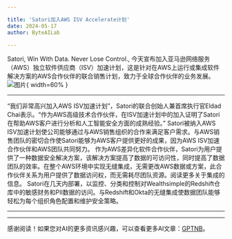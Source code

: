 ```yaml
---

title: 'Satori加入AWS ISV Accelerate计划'
date: 2024-05-17
author: ByteAILab

---
```


Satori, Win With Data. Never Lose Control., 今天宣布加入亚马逊网络服务（AWS）独立软件供应商（ISV）加速计划，这是针对在AWS上运行或集成软件解决方案的AWS合作伙伴的联合销售计划，致力于全球合作伙伴的业务发展。![图片](https://ai-techpark.com/wp-content/uploads/2024/05/Satori-960x540.jpg){ width=60% }

---

“我们非常高兴加入AWS ISV加速计划”，Satori的联合创始人兼首席执行官Eldad Chai表示。“作为AWS高级技术合作伙伴，在ISV加速计划中的加入证明了Satori在帮助AWS客户进行分析和人工智能安全方面的成熟经验。”
Satori被纳入AWS ISV加速计划使公司能够通过与AWS销售组织的合作来满足客户需求。与AWS销售团队的密切合作使Satori能够为AWS客户提供更好的成果，因为AWS ISV加速合作伙伴和AWS团队共同努力。
作为AWS差异化软件合作伙伴，Satori为用户提供了一种数据安全解决方案，该解决方案提高了数据的可访问性，同时提高了数据团队的效率。在整个AWS环境中实现无缝集成，无需更改AWS数据或方案，此合作伙伴关系为用户提供了数据访问权，而无需耗尽团队资源。阅读更多关于集成的信息。
Satori在几天内部署，以监控、分类和控制对Wealthsimple的Redshift仓库中的敏感财务和PII数据的访问。与Redshift和Okta的无缝集成使数据团队能够轻松为每个组织角色配置和维护安全策略。

---
---
感谢阅读！如果您对AI的更多资讯感兴趣，可以查看更多AI文章：[GPTNB](https://gptnb.com)。